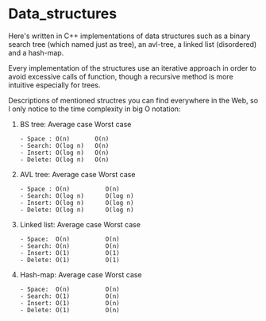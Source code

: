 # Data_structures
Here's written in C++ implementations of data structures such as a binary search tree (which named just as tree), an avl-tree, a linked list (disordered) and a hash-map.

Every implementation of the structures use an iterative approach in order to avoid excessive calls of function, though a recursive method is more intuitive especially
for trees.

Descriptions of mentioned structres you can find everywhere in the Web, so I only notice to the time complexity in big O notation:
1. BS tree: Average case   Worst case
      
       - Space : O(n)       O(n) 
       - Search: O(log n)   O(n)
       - Insert: O(log n)   O(n)
       - Delete: O(log n)   O(n)

2.  AVL tree: Average case  Worst case
    
        - Space : O(n)          O(n)
        - Search: O(log n)      O(log n)
        - Insert: O(log n)      O(log n)
        - Delete: O(log n)      O(log n)
  
 3. Linked list: Average case  Worst case 
        
        - Space:  O(n)          O(n)  
        - Search: O(n)          O(n)
        - Insert: O(1)          O(1)
        - Delete: O(1)          O(1)
 
 4. Hash-map: Average case Worst case
     
        - Space:  O(n)          O(n)  
        - Search: O(1)          O(n)
        - Insert: O(1)          O(n)
        - Delete: O(1)          O(n)
